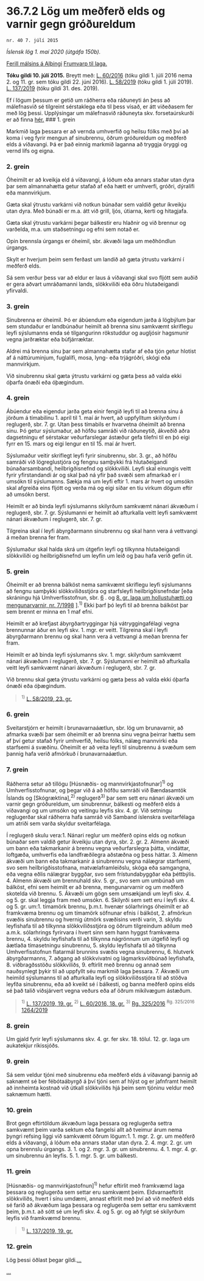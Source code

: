 # 36.7.2 Lög um meðferð elds og varnir gegn gróðureldum

`nr. 40 7. júlí 2015`

_Íslensk lög 1. maí 2020 (útgáfa 150b)._

[Ferill málsins á Alþingi](https://www.althingi.is/thingstorf/thingmalalistar-eftir-thingum/ferill/?ltg=144&mnr=512)
[Frumvarp til laga.](https://www.althingi.is/altext/144/s/0889.html)

**Tóku gildi 10. júlí 2015.**
Breytt með:
[L. 60/2016](https://althingi.is/altext/stjt/2016.060.html) (tóku gildi 1. júlí 2016 nema 2. og 11. gr. sem tóku gildi 22. júní 2016).
[L. 58/2019](https://althingi.is/altext/stjt/2019.058.html) (tóku gildi 1. júlí 2019).
[L. 137/2019](https://althingi.is/altext/stjt/2019.137.html) (tóku gildi 31. des. 2019).

Ef í lögum þessum er getið um ráðherra eða ráðuneyti án þess að málefnasvið sé tilgreint sérstaklega eða til þess vísað, er átt viðeðasem fer með lög þessi. Upplýsingar um málefnasvið ráðuneyta skv. forsetaúrskurði er að finna [hér.](2018119.md) ### 1. grein



Markmið laga þessara er að vernda umhverfið og heilsu fólks með því að koma í veg fyrir mengun af sinubrennu, öðrum gróðureldum og meðferð elds á víðavangi. Þá er það einnig markmið laganna að tryggja öryggi og vernd lífs og eigna.

### 2. grein



Óheimilt er að kveikja eld á víðavangi, á lóðum eða annars staðar utan dyra þar sem almannahætta getur stafað af eða hætt er umhverfi, gróðri, dýralífi eða mannvirkjum.

Gæta skal ýtrustu varkárni við notkun búnaðar sem valdið getur íkveikju utan dyra. Með búnaði er m.a. átt við grill, ljós, útiarna, kerti og hitagjafa.

Gæta skal ýtrustu varkárni þegar bálkestir eru hlaðnir og við brennur og varðelda, m.a. um staðsetningu og efni sem notað er.

Opin brennsla úrgangs er óheimil, sbr. ákvæði laga um meðhöndlun úrgangs.

Skylt er hverjum þeim sem ferðast um landið að gæta ýtrustu varkárni í meðferð elds.

Sá sem verður þess var að eldur er laus á víðavangi skal svo fljótt sem auðið er gera aðvart umráðamanni lands, slökkviliði eða öðru hlutaðeigandi yfirvaldi.

### 3. grein



Sinubrenna er óheimil. Þó er ábúendum eða eigendum jarða á lögbýlum þar sem stundaður er landbúnaður heimilt að brenna sinu samkvæmt skriflegu leyfi sýslumanns enda sé tilgangurinn rökstuddur og augljósir hagsmunir vegna jarðræktar eða búfjárræktar.

Aldrei má brenna sinu þar sem almannahætta stafar af eða tjón getur hlotist af á náttúruminjum, fuglalífi, mosa, lyng- eða trjágróðri, skógi eða mannvirkjum.

Við sinubrennu skal gæta ýtrustu varkárni og gæta þess að valda ekki óþarfa ónæði eða óþægindum.

### 4. grein



Ábúendur eða eigendur jarða geta einir fengið leyfi til að brenna sinu á jörðum á tímabilinu 1. apríl til 1. maí ár hvert, að uppfylltum skilyrðum í reglugerð, sbr. 7. gr. Utan þess tímabils er hvarvetna óheimilt að brenna sinu. Þó getur sýslumaður, að höfðu samráði við ráðuneytið, ákveðið aðra dagsetningu ef sérstakar veðurfarslegar ástæður gefa tilefni til en þó eigi fyrr en 15. mars og eigi lengur en til 15. maí ár hvert.

Sýslumaður veitir skriflegt leyfi fyrir sinubrennu, sbr. 3. gr., að höfðu samráði við lögreglustjóra og fengnu samþykki frá hlutaðeigandi búnaðarsambandi, heilbrigðisnefnd og slökkviliði. Leyfi skal einungis veitt fyrir yfirstandandi ár og skal það ná yfir það svæði sem afmarkað er í umsókn til sýslumanns. Sækja má um leyfi eftir 1. mars ár hvert og umsókn skal afgreiða eins fljótt og verða má og eigi síðar en tíu virkum dögum eftir að umsókn berst.

Heimilt er að binda leyfi sýslumanns skilyrðum samkvæmt nánari ákvæðum í reglugerð, sbr. 7. gr. Sýslumanni er heimilt að afturkalla veitt leyfi samkvæmt nánari ákvæðum í reglugerð, sbr. 7. gr.

Tilgreina skal í leyfi ábyrgðarmann sinubrennu og skal hann vera á vettvangi á meðan brenna fer fram.

Sýslumaður skal halda skrá um útgefin leyfi og tilkynna hlutaðeigandi slökkviliði og heilbrigðisnefnd um leyfin um leið og þau hafa verið gefin út.

### 5. grein



Óheimilt er að brenna bálköst nema samkvæmt skriflegu leyfi sýslumanns að fengnu samþykki slökkviliðsstjóra og starfsleyfi heilbrigðisnefndar [eða skráningu hjá Umhverfisstofnun, sbr. [6](1998007.md#G6) . og [8. gr. laga um hollustuhætti og mengunarvarnir, nr. 7/1998](1998007.md#G8) ].<sup>1)</sup> Ekki þarf þó leyfi til að brenna bálköst þar sem brennt er minna en 1 maf efni.

Heimilt er að krefjast ábyrgðartryggingar hjá vátryggingafélagi vegna brennunnar áður en leyfi skv. 1. mgr. er veitt. Tilgreina skal í leyfi ábyrgðarmann brennu og skal hann vera á vettvangi á meðan brenna fer fram.

Heimilt er að binda leyfi sýslumanns skv. 1. mgr. skilyrðum samkvæmt nánari ákvæðum í reglugerð, sbr. 7. gr. Sýslumanni er heimilt að afturkalla veitt leyfi samkvæmt nánari ákvæðum í reglugerð, sbr. 7. gr.

Við brennu skal gæta ýtrustu varkárni og gæta þess að valda ekki óþarfa ónæði eða óþægindum.

> <sup>1)</sup> [L. 58/2019, 23. gr.](https://althingi.is/altext/stjt/2019.058.html)

### 6. grein



Sveitarstjórn er heimilt í brunavarnaáætlun, sbr. lög um brunavarnir, að afmarka svæði þar sem óheimilt er að brenna sinu vegna þeirrar hættu sem af því getur stafað fyrir umhverfið, heilsu fólks, nálæg mannvirki eða starfsemi á svæðinu. Óheimilt er að veita leyfi til sinubrennu á svæðum sem þannig hafa verið afmörkuð í brunavarnaáætlun.

### 7. grein



Ráðherra setur að tillögu [Húsnæðis- og mannvirkjastofnunar]<sup>1)</sup> og Umhverfisstofnunar, og þegar við á að höfðu samráði við Bændasamtök Íslands og [Skógræktina],<sup>2)</sup> reglugerð<sup>3)</sup> þar sem sett eru nánari ákvæði um varnir gegn gróðureldum, um sinubrennur, bálkesti og meðferð elds á víðavangi og um umsókn og veitingu leyfis skv. 4. gr. Við setningu reglugerðar skal ráðherra hafa samráð við Samband íslenskra sveitarfélaga um atriði sem varða skyldur sveitarfélaga.

Í reglugerð skulu vera:1. Nánari reglur um meðferð opins elds og notkun búnaðar sem valdið getur íkveikju utan dyra, sbr. 2. gr.
2. Almenn ákvæði um bann eða takmarkanir á brennu vegna veðurfarslegra þátta, vindáttar, loftgæða, umhverfis eða landfræðilegra aðstæðna og þess háttar.
3. Almenn ákvæði um bann eða takmarkanir á sinubrennu vegna nálægrar starfsemi, svo sem heilbrigðisstofnana, matvælaframleiðslu, skóga eða samgangna, eða vegna eðlis nálægrar byggðar, svo sem frístundabyggðar eða þéttbýlis.
4. Almenn ákvæði um brennuhald skv. 5. gr., svo sem um umbúnað um bálköst, efni sem heimilt er að brenna, mengunarvarnir og um meðferð skotelda við brennu.
5. Ákvæði um gögn sem umsækjandi um leyfi skv. 4. og 5. gr. skal leggja fram með umsókn.
6. Skilyrði sem sett eru í leyfi skv. 4. og 5. gr. um:1. tímamörk brennu, þ.m.t. hvenær sólarhrings óheimilt er að framkvæma brennu og um tímamörk söfnunar efnis í bálköst,
2. afmörkun svæðis sinubrennu og hvernig útmörk svæðisins verði varin,
3. skyldu leyfishafa til að tilkynna slökkviliðsstjóra og öðrum tilgreindum aðilum með a.m.k. sólarhrings fyrirvara í hvert sinn sem hann hyggst framkvæma brennu,
4. skyldu leyfishafa til að tilkynna nágrönnum um útgefið leyfi og áætlaða tímasetningu sinubrennu,
5. skyldu leyfishafa til að tilkynna Umhverfisstofnun flatarmál brunnins svæðis vegna sinubrennu,
6. hlutverk ábyrgðarmanns,
7. aðgang að slökkvivatni og lágmarksviðbúnað leyfishafa,
8. viðbragðsstöðu slökkviliðs,
9. eftirlit með brennu og annað sem nauðsynlegt þykir til að uppfyllt séu markmið laga þessara.
7. Ákvæði um heimild sýslumanns til að afturkalla leyfi og slökkviliðsstjóra til að stöðva leyfða sinubrennu, eða að kveikt sé í bálkesti, og banna meðferð opins elds sé það talið viðsjárvert vegna veðurs eða af öðrum mikilvægum ástæðum.

> <sup>1)</sup> [L. 137/2019, 19. gr.](https://althingi.is/altext/stjt/2019.137.html#G19) <sup>2)</sup> [L. 60/2016, 18. gr.](https://althingi.is/altext/stjt/2016.060.html) <sup>3)</sup> [Rg. 325/2016](https://althingi.ishttps://www.reglugerd.is/reglugerdir/allar/nr/325-2016) <sup>Rg. 325/2016</sup> [1264/2019](https://althingi.ishttps://www.reglugerd.is/reglugerdir/allar/nr/1264-2019)

### 8. grein



Um gjald fyrir leyfi sýslumanns skv. 4. gr. fer skv. 18. tölul. 12. gr. laga um aukatekjur ríkissjóðs.

### 9. grein



Sá sem veldur tjóni með sinubrennu eða meðferð elds á víðavangi þannig að saknæmt sé ber fébótaábyrgð á því tjóni sem af hlýst og er jafnframt heimilt að innheimta kostnað við útkall slökkviliðs hjá þeim sem tjóninu veldur með saknæmum hætti.

### 10. grein



Brot gegn eftirtöldum ákvæðum laga þessara og reglugerða settra samkvæmt þeim varða sektum eða fangelsi allt að tveimur árum nema þyngri refsing liggi við samkvæmt öðrum lögum:1. 1. mgr. 2. gr. um meðferð elds á víðavangi, á lóðum eða annars staðar utan dyra.
2. 4. mgr. 2. gr. um opna brennslu úrgangs.
3. 1. og 2. mgr. 3. gr. um sinubrennu.
4. 1. mgr. 4. gr. um sinubrennu án leyfis.
5. 1. mgr. 5. gr. um bálkesti.

### 11. grein



[Húsnæðis- og mannvirkjastofnun]<sup>1)</sup> hefur eftirlit með framkvæmd laga þessara og reglugerða sem settar eru samkvæmt þeim. Eldvarnaeftirlit slökkviliðs, hvert í sínu umdæmi, annast eftirlit með því að við meðferð elds sé farið að ákvæðum laga þessara og reglugerða sem settar eru samkvæmt þeim, þ.m.t. að sótt sé um leyfi skv. 4. og 5. gr. og að fylgt sé skilyrðum leyfis við framkvæmd brennu.

> <sup>1)</sup> [L. 137/2019, 19. gr.](https://althingi.is/altext/stjt/2019.137.html#G19)

### 12. grein



Lög þessi öðlast þegar gildi.[…](https://www.althingi.is/lagasafn/leidbeiningar/)

[…](https://www.althingi.is/lagasafn/leidbeiningar/)
